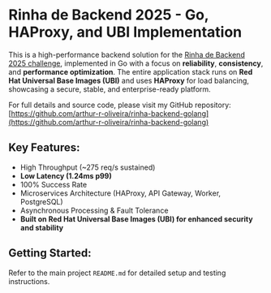 # Rinha de Backend 2025 - Go, HAProxy, and UBI Implementation

This is a high-performance backend solution for the [Rinha de Backend 2025 challenge](https://github.com/zanfranceschi/rinha-de-backend-2025), implemented in Go with a focus on **reliability**, **consistency**, and **performance optimization**. The entire application stack runs on **Red Hat Universal Base Images (UBI)** and uses **HAProxy** for load balancing, showcasing a secure, stable, and enterprise-ready platform.

For full details and source code, please visit my GitHub repository:
[https://github.com/arthur-r-oliveira/rinha-backend-golang](https://github.com/arthur-r-oliveira/rinha-backend-golang)

## Key Features:
- High Throughput (~275 req/s sustained)
- **Low Latency (1.24ms p99)**
- 100% Success Rate
- Microservices Architecture (HAProxy, API Gateway, Worker, PostgreSQL)
- Asynchronous Processing & Fault Tolerance
- **Built on Red Hat Universal Base Images (UBI) for enhanced security and stability**

## Getting Started:
Refer to the main project `README.md` for detailed setup and testing instructions.
